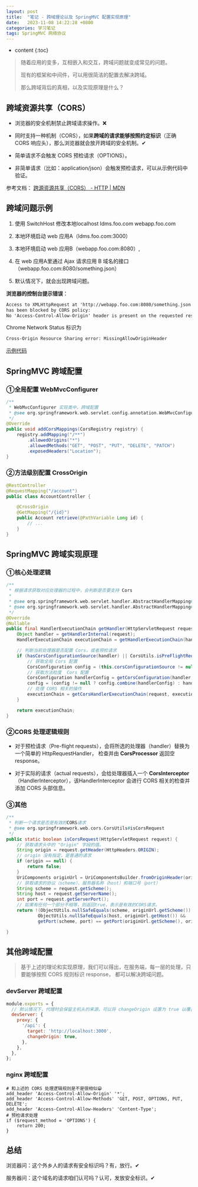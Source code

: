 ```yaml
---
layout: post
title:  "笔记 - 跨域理论以及 SpringMVC 配置实现原理"
date:   2023-11-08 14:22:28 +0800
categories: 学习笔记
tags: SpringMVC 网络协议
---
```


* content
{:toc}



> 随着应用的变多，互相嵌入和交互，跨域问题就变成常见的问题。
> 
> 现有的框架和中间件，可以用很简洁的配置去解决跨域。
> 
> 那么跨域背后的真相，以及实现原理是什么？

## 跨域资源共享（CORS）

- 浏览器的安全机制禁止跨域请求操作。❌

- 同时支持一种机制（CORS），如果**跨域的请求能够按照约定标识**（正确 CORS 响应头），那么浏览器就会放开跨域的安全机制。✔

- 简单请求不会触发 CORS 预检请求（OPTIONS）。

- 非简单请求（比如：application/json）会触发预检请求，可以从示例代码中验证。

参考文档： [跨源资源共享（CORS） - HTTP | MDN](https://developer.mozilla.org/zh-CN/docs/Web/HTTP/CORS)



## 跨域问题示例

1. 使用 SwitchHost 修改本地localhost ldms.foo.com webapp.foo.com

2. 本地环境启动 web 应用A（ldms.foo.com:3000）

3. 本地环境启动 web 应用B（webapp.foo.com:8080）,

4. 在 web 应用A里通过 Ajax 请求应用 B 域名的接口（webapp.foo.com:8080/something.json）

5. 默认情况下，就会出现跨域问题。

**浏览器的控制台提示错误**：

```html
Access to XMLHttpRequest at 'http://webapp.foo.com:8080/something.json' from origin 'http://ldms.foo.com:3000' 
has been blocked by CORS policy: 
No 'Access-Control-Allow-Origin' header is present on the requested resource.
```

Chrome Network Status 标识为 

```html
Cross-Origin Resource Sharing error: MissingAllowOriginHeader
```

[示例代码](https://github.com/MrRobot5/javascript-snippet/blob/master/public/cors.html)

## SpringMVC 跨域配置

### ①全局配置 WebMvcConfigurer

```java
/**
 * WebMvcConfigurer 实现类中，跨域配置
 * @see org.springframework.web.servlet.config.annotation.WebMvcConfigurer#addCorsMappings
 */
@Override
public void addCorsMappings(CorsRegistry registry) {
    registry.addMapping("/**")
        .allowedOrigins("*")
        .allowedMethods("GET", "POST", "PUT", "DELETE", "PATCH")
        .exposedHeaders("Location");
}
```

### ②方法级别配置 CrossOrigin

```java
@RestController
@RequestMapping("/account")
public class AccountController {

    @CrossOrigin
    @GetMapping("/{id}")
    public Account retrieve(@PathVariable Long id) {
        // ...
    }
}
```



## SpringMVC 跨域实现原理

### ①核心处理逻辑

```java
/**
 * 根据请求获取对应处理器的过程中，会判断是否要支持 Cors 
 * 
 * @see org.springframework.web.servlet.handler.AbstractHandlerMapping#getHandler
 * @see org.springframework.web.servlet.handler.AbstractHandlerMapping#getCorsHandlerExecutionChain
 */
@Override
@Nullable
public final HandlerExecutionChain getHandler(HttpServletRequest request) throws Exception {
    Object handler = getHandlerInternal(request);
    HandlerExecutionChain executionChain = getHandlerExecutionChain(handler, request);

    // 判断当前处理器是否配置 Cors，或者预检请求
    if (hasCorsConfigurationSource(handler) || CorsUtils.isPreFlightRequest(request)) {
        // 获取全局 Cors 配置
        CorsConfiguration config = (this.corsConfigurationSource != null ? this.corsConfigurationSource.getCorsConfiguration(request) : null);
        // 获取方法粒度  Cors 配置
        CorsConfiguration handlerConfig = getCorsConfiguration(handler, request);
        config = (config != null ? config.combine(handlerConfig) : handlerConfig);
        // 处理 CORS 相关的操作
        executionChain = getCorsHandlerExecutionChain(request, executionChain, config);
    }

    return executionChain;
}
```

### ②CORS 处理逻辑规则

- 对于预检请求（Pre-flight requests），会将所选的处理器（handler）替换为一个简单的 HttpRequestHandler， 检查并由 **CorsProcessor** 返回空 response。

- 对于实际的请求（actual requests），会给处理器插入一个 **CorsInterceptor**（HandlerInterceptor），该HandlerInterceptor 会进行 CORS 相关的检查并添加 CORS 头部信息。

### ③其他

```java
/**
 * 判断一个请求是否是有效的CORS请求
 * @see org.springframework.web.cors.CorsUtils#isCorsRequest
 */
public static boolean isCorsRequest(HttpServletRequest request) {
    // 获取请求头中的 "Origin" 字段的值。
    String origin = request.getHeader(HttpHeaders.ORIGIN);
    // origin 没有指定，是普通的请求
    if (origin == null) {
        return false;
    }
    UriComponents originUrl = UriComponentsBuilder.fromOriginHeader(origin).build();
    // 获取请求的协议（scheme）、服务器名称（host）和端口号（port）
    String scheme = request.getScheme();
    String host = request.getServerName();
    int port = request.getServerPort();
    // 如果有任何一个部分不相等，则返回true，表示是有效的CORS请求。
    return !(ObjectUtils.nullSafeEquals(scheme, originUrl.getScheme()) &&
            ObjectUtils.nullSafeEquals(host, originUrl.getHost()) &&
            getPort(scheme, port) == getPort(originUrl.getScheme(), originUrl.getPort()));

}
```

## 其他跨域配置

> 基于上述的理论和实现原理，我们可以得出，在服务端，每一层的处理，只要能够按照 CORS 规则标识 response， 都可以解决跨域问题。

### devServer 跨域配置

```javascript
module.exports = {
  // 默认情况下，代理时会保留主机头的来源，可以将 changeOrigin 设置为 true 以覆盖此行为。
  devServer: {
    proxy: {
      '/api': {
        target: 'http://localhost:3000',
        changeOrigin: true,
      },
    },
  },
};
```

### nginx 跨域配置

```nginx
# 和上述的 CORS 处理逻辑规则是不是很相似😁
add_header 'Access-Control-Allow-Origin' '*';
add_header 'Access-Control-Allow-Methods' 'GET, POST, OPTIONS, PUT, DELETE';
add_header 'Access-Control-Allow-Headers' 'Content-Type';
# 预检请求处理
if ($request_method = 'OPTIONS') {
	return 200;
}
```

## 总结

浏览器问：这个外乡人的请求有安全标识吗？有，放行。✔

服务器问：这个域名的请求咱们认可吗？认可，发放安全标识。✔


